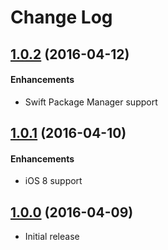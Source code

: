 # Change Log

## [1.0.2](https://github.com/JeromeTan1997/LocationPicker/releases/tag/1.0.2) (2016-04-12)

#### Enhancements

- Swift Package Manager support

## [1.0.1](https://github.com/JeromeTan1997/LocationPicker/releases/tag/1.0.1) (2016-04-10)

#### Enhancements

- iOS 8 support

## [1.0.0](https://github.com/JeromeTan1997/LocationPicker/releases/tag/1.0.0) (2016-04-09)

- Initial release
